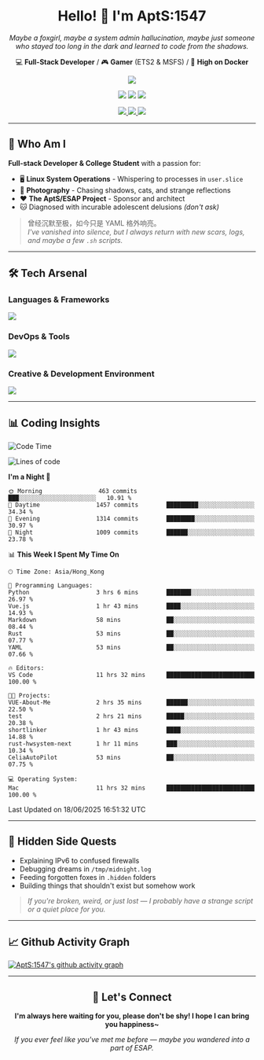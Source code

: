 <div align="center">
  <h1>Hello! 👋 I'm AptS:1547</h1>
  <p><em>Maybe a foxgirl, maybe a system admin hallucination, maybe just someone who stayed too long in the dark and learned to code from the shadows.</em></p>
  
  <p>
    💻 <strong>Full-Stack Developer</strong> / 🎮 <strong>Gamer</strong> (ETS2 & MSFS) / 🐋 <strong>High on Docker</strong>
  </p>
</div>

<div align="center">
  <p>
    <a href="https://github.com/AptS-1547">
      <img src="https://github-readme-stats.vercel.app/api?username=AptS-1547&show_icons=true&theme=transparent" />
    </a>
  </p>

  <p>
    <img src="https://komarev.com/ghpvc/?username=AptS-1547&color=blue&style=flat-square" />
    <img src="https://img.shields.io/github/followers/AptS-1547?style=flat-square" />
    <img src="https://img.shields.io/github/stars/AptS-1547?style=flat-square" />
  </p>

  <p>
    <a href="https://www.esaps.net/">
      <img src="https://img.shields.io/badge/website-4493f8?style=for-the-badge&logo=About.me&logoColor=white" />
    </a>
    <a href="https://www.esaps.net/feed/">
      <img src="https://img.shields.io/badge/RSS-4493f8?style=for-the-badge&logo=rss&logoColor=white" />
    </a>
    <a href="mailto:apts-1547@esaps.net">
      <img src="https://img.shields.io/badge/Email-4493f8?style=for-the-badge&logo=gmail&logoColor=white" />
    </a>
  </p>
</div>

---

## 🦊 Who Am I

**Full-stack Developer & College Student** with a passion for:
- 🖥️ **Linux System Operations** - Whispering to processes in `user.slice`
- 📸 **Photography** - Chasing shadows, cats, and strange reflections  
- ❤️ **The AptS/ESAP Project** - Sponsor and architect
- 🐱 Diagnosed with incurable adolescent delusions *(don't ask)*

> 曾经沉默至极，如今只是 YAML 格外响亮。  
> *I've vanished into silence, but I always return with new scars, logs, and maybe a few `.sh` scripts.*

---

## 🛠️ Tech Arsenal

### **Languages & Frameworks**
<a href="https://skillicons.dev">
  <img src="https://skillicons.dev/icons?i=py,javascript,typescript,vue,nodejs,php,html,css,java,kotlin,go,cpp,rust,bash,tailwind" />
</a>

### **DevOps & Tools**
<a href="https://skillicons.dev">
  <img src="https://skillicons.dev/icons?i=docker,git,github,githubactions,jenkins,nginx,cloudflare,workers,grafana,prometheus,postgres,mysql,mongodb,redis" />
</a>

### **Creative & Development Environment**
<a href="https://skillicons.dev">
  <img src="https://skillicons.dev/icons?i=vscode,visualstudio,idea,androidstudio,blender,ps,pr,ae,au" />
</a>

---

## 📊 Coding Insights

<!--START_SECTION:waka-->
![Code Time](http://img.shields.io/badge/Code%20Time-624%20hrs%2044%20mins-blue)

![Lines of code](https://img.shields.io/badge/From%20Hello%20World%20I%27ve%20Written-999.2%20thousand%20lines%20of%20code-blue)

**I'm a Night 🦉** 

```text
🌞 Morning                463 commits         ███░░░░░░░░░░░░░░░░░░░░░░   10.91 % 
🌆 Daytime                1457 commits        █████████░░░░░░░░░░░░░░░░   34.34 % 
🌃 Evening                1314 commits        ████████░░░░░░░░░░░░░░░░░   30.97 % 
🌙 Night                  1009 commits        ██████░░░░░░░░░░░░░░░░░░░   23.78 % 
```


📊 **This Week I Spent My Time On** 

```text
🕑︎ Time Zone: Asia/Hong_Kong

💬 Programming Languages: 
Python                   3 hrs 6 mins        ███████░░░░░░░░░░░░░░░░░░   26.97 % 
Vue.js                   1 hr 43 mins        ████░░░░░░░░░░░░░░░░░░░░░   14.93 % 
Markdown                 58 mins             ██░░░░░░░░░░░░░░░░░░░░░░░   08.44 % 
Rust                     53 mins             ██░░░░░░░░░░░░░░░░░░░░░░░   07.77 % 
YAML                     53 mins             ██░░░░░░░░░░░░░░░░░░░░░░░   07.66 % 

🔥 Editors: 
VS Code                  11 hrs 32 mins      █████████████████████████   100.00 % 

🐱‍💻 Projects: 
VUE-About-Me             2 hrs 35 mins       ██████░░░░░░░░░░░░░░░░░░░   22.50 % 
test                     2 hrs 21 mins       █████░░░░░░░░░░░░░░░░░░░░   20.38 % 
shortlinker              1 hr 43 mins        ████░░░░░░░░░░░░░░░░░░░░░   14.88 % 
rust-hwsystem-next       1 hr 11 mins        ███░░░░░░░░░░░░░░░░░░░░░░   10.34 % 
CeliaAutoPilot           53 mins             ██░░░░░░░░░░░░░░░░░░░░░░░   07.75 % 

💻 Operating System: 
Mac                      11 hrs 32 mins      █████████████████████████   100.00 % 
```


 Last Updated on 18/06/2025 16:51:32 UTC
<!--END_SECTION:waka-->

---

## 🌙 Hidden Side Quests

- Explaining IPv6 to confused firewalls
- Debugging dreams in `/tmp/midnight.log`  
- Feeding forgotten foxes in `.hidden` folders
- Building things that shouldn't exist but somehow work

> *If you're broken, weird, or just lost — I probably have a strange script or a quiet place for you.*

---

## 📈 Github Activity Graph

[![AptS:1547's github activity graph](https://github-readme-activity-graph.vercel.app/graph?username=AptS-1547&theme=react-dark)](https://github.com/AptS-1547)

---

<div align="center">
  <h2>🤝 Let's Connect</h2>
  <p><strong>I'm always here waiting for you, please don't be shy! I hope I can bring you happiness~</strong></p>
  
  <em>If you ever feel like you've met me before — maybe you wandered into a part of ESAP.</em>
</div>
